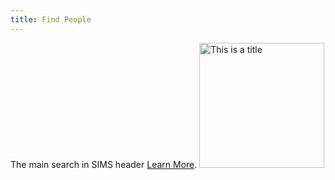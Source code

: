 ```yaml
---
title: Find People
---
```

The main search in SIMS header [Learn&nbsp;More]({{site.baseurl}}/docs/getting-started/navigation).
<img src='{{site.baseurl}}/images/shots/find-people.png' title='This is a title' width='200'/>
